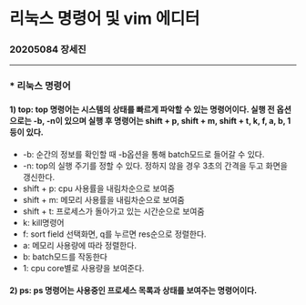 # 리눅스 명령어 및 vim 에디터
### 20205084 장세진
---
### * 리눅스 명령어
#### 1) top: top 명령어는 시스템의 상태를 빠르게 파악할 수 있는 명령어이다. 실행 전 옵션으로는 -b, -n이 있으며 실행 후 명령어는 shift + p, shift + m, shift + t, k, f, a, b, 1 등이 있다.
* -b: 순간의 정보를 확인할 때 -b옵션을 통해 batch모드로 들어갈 수 있다.
* -n: top의 실행 주기를 정할 수 있다. 정하지 않을 경우 3초의 간격을 두고 화면을 갱신한다.
* shift + p: cpu 사용률을 내림차순으로 보여줌
* shift + m: 메모리 사용률을 내림차순으로 보여줌
* shift + t: 프로세스가 돌아가고 있는 시간순으로 보여줌
* k: kill명령어 
* f: sort field 선택화면, q를 누르면 res순으로 정렬한다.
* a: 메모리 사용량에 따라 정렬한다.
* b: batch모드를 작동한다
* 1: cpu core별로 사용량을 보여준다.

#### 2) ps: ps 명령어는 사용중인 프로세스 목록과 상태를 보여주는 명령어이다.

